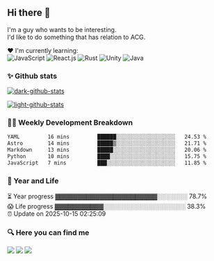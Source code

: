 
## Hi there 👋
I'm a guy who wants to be interesting.  
I'd like to do something that has relation to ACG.

❤️ I'm currently learning:
<br>
![JavaScript](https://img.shields.io/badge/javascript-%23323330.svg?style=for-the-badge&logo=javascript&logoColor=%23F7DF1E) ![React.js](https://img.shields.io/badge/react-%2335495e.svg?style=for-the-badge&logo=react&logoColor=%2361dafb) ![Rust](https://img.shields.io/badge/rust-%23a72145.svg?style=for-the-badge&logo=rust&logoColor=white) ![Unity](https://img.shields.io/badge/unity-%23000000.svg?style=for-the-badge&logo=unity&logoColor=white) ![Java](https://img.shields.io/badge/Java-%23ED8B00.svg?style=for-the-badge&logo=java&logoColor=white)

### ✨ Github stats
[![dark-github-stats](https://github-readme-stats.vercel.app/api?username=Yukimori7&show_icons=true&hide_title=true&hide=contribs&hide_border=true&count_private=true&theme=tokyonight#gh-dark-mode-only)](https://github-readme-stats.vercel.app/api?username=Yukimori7&theme=tokyonight#gh-dark-mode-only)

[![light-github-stats](https://github-readme-stats.vercel.app/api?username=Yukimori7&show_icons=true&hide_title=true&hide=contribs&count_private=true&theme=buefy#gh-light-mode-only)](https://github-readme-stats.vercel.app/api?username=Yukimori7&theme=buefy#gh-light-mode-only)

### 🏊‍♂️ Weekly Development Breakdown
<!--START_SECTION:waka-->

```txt
YAML         16 mins         ██████░░░░░░░░░░░░░░░░░░░   24.53 %
Astro        14 mins         █████▒░░░░░░░░░░░░░░░░░░░   21.71 %
Markdown     13 mins         █████░░░░░░░░░░░░░░░░░░░░   20.06 %
Python       10 mins         ████░░░░░░░░░░░░░░░░░░░░░   15.75 %
JavaScript   7 mins          ███░░░░░░░░░░░░░░░░░░░░░░   11.85 %
```

<!--END_SECTION:waka-->

### 👻 Year and Life
<!-- progress starts -->
⏳ Year progress ▓▓▓▓▓▓▓▓▓▓▓▓▓▓▓▓▓▓▓▓▓▓▓░░░░░░░ 78.7%   
😱 Life progress ▓▓▓▓▓▓▓▓▓▓▓░░░░░░░░░░░░░░░░░░░ 38.3%   
⏰ Update on 2025-10-15 02:25:09

<!-- progress ends -->

### 🔍 Here you can find me
<a href="https://tawawa.moe" target="_blank"><img src="https://img.shields.io/badge/Blog-tawawa.moe-red"></a> <a href="https://twitter.com/tawawa_moe" target="_blank"><img src="https://img.shields.io/badge/Twitter-%40tawawa_moe-28a8ea"></a> <a href="mailto:i@tawawa.moe"><img src="https://img.shields.io/badge/Email-i%40tawawa.moe-orange"></a>
